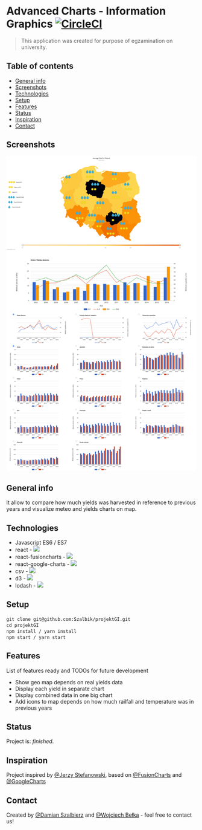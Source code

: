 # Advanced Charts - Information Graphics [![CircleCI](https://circleci.com/gh/Szalbik/projektGI.svg?style=svg)](https://circleci.com/gh/Szalbik/projektGI)

> This application was created for purpose of egzamination on university.

## Table of contents

- [General info](#general-info)
- [Screenshots](#screenshots)
- [Technologies](#technologies)
- [Setup](#setup)
- [Features](#features)
- [Status](#status)
- [Inspiration](#inspiration)
- [Contact](#contact)

## Screenshots

![Example screenshot](./images/preview.png)

## General info

It allow to compare how much yields was harvested in reference to previous years and visualize meteo and yields charts on map.

## Technologies

- Javascript ES6 / ES7
- react - ![](https://img.shields.io/npm/v/react.svg?style=plastic)
- react-fusioncharts - ![](https://img.shields.io/npm/v/react-fusioncharts.svg)
- react-google-charts - ![](https://img.shields.io/npm/v/react-google-charts.svg?style=plastic)
- csv - ![](https://img.shields.io/npm/v/csv.svg)
- d3 - ![](https://img.shields.io/npm/v/d3.svg)
- lodash - ![](https://img.shields.io/npm/v/lodash.svg)

## Setup

```
git clone git@github.com:Szalbik/projektGI.git
cd projektGI
npm install / yarn install
npm start / yarn start
```

## Features

List of features ready and TODOs for future development

- Show geo map depends on real yields data
- Display each yield in separate chart
- Display combined data in one big chart
- Add icons to map depends on how much railfall and temperature was in previous years

## Status

Project is: _finished_.

## Inspiration

Project inspired by [@Jerzy Stefanowski](http://www.cs.put.poznan.pl/jstefanowski/), based on [@FusionCharts](https://www.fusioncharts.com) and [@GoogleCharts](https://developers.google.com/chart/)

## Contact

Created by [@Damian Szalbierz](https://github.com/Szalbik) and [@Wojciech Bełka](https://github.com/wbelka94) - feel free to contact us!
